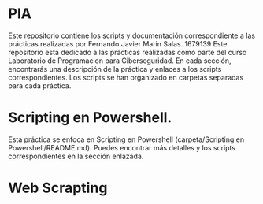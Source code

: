 # PIA
Este repositorio contiene los scripts y documentación correspondiente a las prácticas realizadas por Fernando Javier Marin Salas. 1679139
Este repositorio está dedicado a las prácticas realizadas como parte del curso Laboratorio de Programacion para Ciberseguridad. En cada sección, encontrarás una descripción de la práctica y enlaces a los scripts correspondientes. Los scripts se han organizado en carpetas separadas para cada práctica.
# Scripting en Powershell.

Esta práctica se enfoca en Scripting en Powershell (carpeta/Scripting en Powershell/README.md). Puedes encontrar más detalles y los scripts correspondientes en la sección enlazada.



# Web Scrapting

